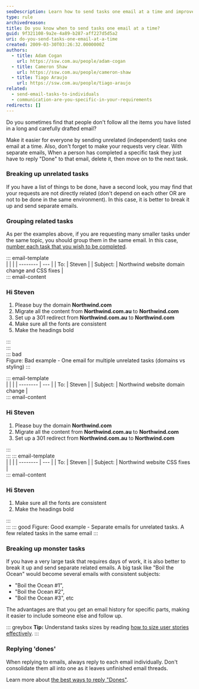 ```yaml
---
seoDescription: Learn how to send tasks one email at a time and improve communication by breaking up unrelated tasks, grouping related tasks, and replying to "done"s.
type: rule
archivedreason:
title: Do you know when to send tasks one email at a time?
guid: 9f321108-9a2e-4a89-b287-aff227d5d5a2
uri: do-you-send-tasks-one-email-at-a-time
created: 2009-03-30T03:26:32.0000000Z
authors:
  - title: Adam Cogan
    url: https://ssw.com.au/people/adam-cogan
  - title: Cameron Shaw
    url: https://ssw.com.au/people/cameron-shaw
  - title: Tiago Araujo
    url: https://ssw.com.au/people/tiago-araujo
related:
  - send-email-tasks-to-individuals
  - communication-are-you-specific-in-your-requirements
redirects: []
---
```


Do you sometimes find that people don't follow all the items you have listed in a long and carefully drafted email?

Make it easier for everyone by sending unrelated (independent) tasks one email at a time. Also, don't forget to make your requests very clear.
With separate emails, When a person has completed a specific task they just have to reply "Done" to that email, delete it, then move on to the next task.

<!--endintro-->

### Breaking up unrelated tasks

If you have a list of things to be done, have a second look, you may find that your requests are not directly related (don't depend on each other OR are not to be done in the same environment). In this case, it is better to break it up and send separate emails.

### Grouping related tasks

As per the examples above, if you are requesting many smaller tasks under the same topic, you should group them in the same email. In this case, [number each task that you wish to be completed](/number-tasks-questions).

::: email-template  
| | |
| -------- | --- |
| To: | Steven |
| Subject: | Northwind website domain change and CSS fixes |  
::: email-content

### Hi Steven

1. Please buy the domain **Northwind.com**
2. Migrate all the content from **Northwind.com.au** to **Northwind.com**
3. Set up a 301 redirect from **Northwind.com.au** to **Northwind.com**
4. Make sure all the fonts are consistent
5. Make the headings bold

:::  
:::  
::: bad  
Figure: Bad example - One email for multiple unrelated tasks (domains vs styling)
:::

::: email-template  
| | |
| -------- | --- |
| To: | Steven |
| Subject: | Northwind website domain change |  
::: email-content

### Hi Steven

1. Please buy the domain **Northwind.com**
2. Migrate all the content from **Northwind.com.au** to **Northwind.com**
3. Set up a 301 redirect from **Northwind.com.au** to **Northwind.com**

:::  
:::
::: email-template  
| | |
| -------- | --- |
| To: | Steven |
| Subject: | Northwind website CSS fixes |  
::: email-content

### Hi Steven

1. Make sure all the fonts are consistent
2. Make the headings bold

:::  
:::
::: good
Figure: Good example - Separate emails for unrelated tasks. A few related tasks in the same email
:::

### Breaking up monster tasks

If you have a very large task that requires days of work, it is also better to break it up and send separate related emails. A big task like "Boil the Ocean" would become several emails with consistent subjects:

- "Boil the Ocean #1",
- "Boil the Ocean #2",
- "Boil the Ocean #3", etc

The advantages are that you get an email history for specific parts, making it easier to include someone else and follow up.

::: greybox
**Tip:** Understand tasks sizes by reading [how to size user stories effectively](/estimating-do-you-know-how-to-size-user-stories-effectively).
:::

### Replying 'dones'

When replying to emails, always reply to each email individually. Don't consolidate them all into one as it leaves unfinished email threads.

Learn more about [the best ways to reply "Dones"](/dones-do-you-reply-done-and-delete-the-original-email).
